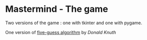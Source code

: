# Mastermind - The game

Two versions of the game : one with tkinter and one with pygame.

One version of [five-guess algorithm](https://en.wikipedia.org/wiki/Mastermind_(board_game)#Five-guess_algorithm) by _Donald Knuth_ 